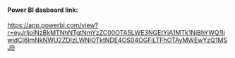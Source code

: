 #### Power BI dasboard link:
https://app.powerbi.com/view?r=eyJrIjoiNzBkMTNhNTgtNmYzZC00OTA5LWE3NGEtYjA1MTk1NjBhYWQ1IiwidCI6ImNkNWU2ZDIzLWNiOTktNDE4OS04OGFiLTFhOTAyMWEwYzQ1MSJ9
